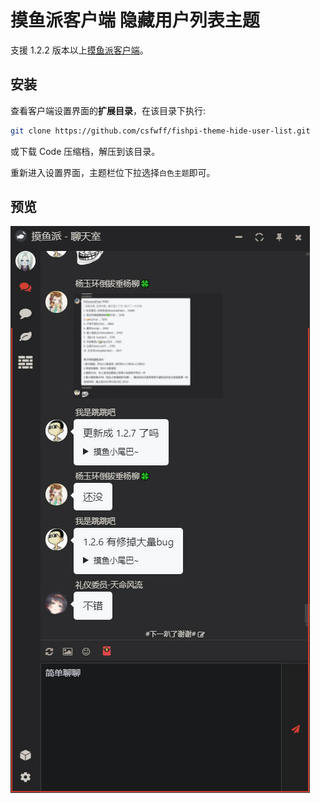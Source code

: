 # 摸鱼派客户端 隐藏用户列表主题

支援 1.2.2 版本以上[摸鱼派客户端](https://github.com/imlinhanchao/fishpi-desktop)。

## 安装

查看客户端设置界面的**扩展目录**，在该目录下执行: 
```bash
git clone https://github.com/csfwff/fishpi-theme-hide-user-list.git
```
或下载 Code 压缩档，解压到该目录。

重新进入设置界面，主题栏位下拉选择`白色主题`即可。

## 预览

![](preview.jpg)